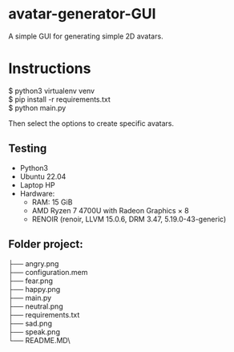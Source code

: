 # avatar-generator-GUI

  A simple GUI for generating simple 2D avatars.

# Instructions

$ python3 virtualenv venv\
$ pip install -r requirements.txt\
$ python main.py


  Then select the options to create specific avatars.


## Testing

- Python3
- Ubuntu 22.04
- Laptop HP 
- Hardware:
  - RAM: 15 GiB
  - AMD Ryzen 7 4700U with Radeon Graphics × 8 
  - RENOIR (renoir, LLVM 15.0.6, DRM 3.47, 5.19.0-43-generic)

## Folder project:
├── angry.png\
├── configuration.mem\
├── fear.png\
├── happy.png\
├── main.py\
├── neutral.png\
├── requirements.txt\
├── sad.png\
├── speak.png\
└── README.MD\
